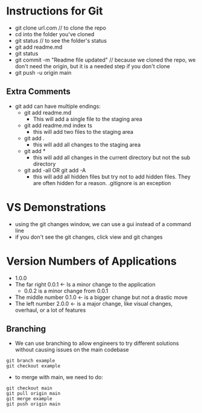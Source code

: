 # Instructions for Git

* git clone url.com // to clone the repo
* cd into the folder you've cloned
* git status // to see the folder's status
* git add readme.md
* git status
* git commit -m "Readme file updated" // because we cloned the repo, we don't need the origin, but it is a needed step if you don't clone
* git push -u origin main
## Extra Comments

* git add can have multiple endings:
	* git add readme.md
		* This will add a single file to the staging area
	* git add readme.md index ts
		* this will add two files to the staging area
	* git add .
		* this will add all changes to the staging area
	* git add *
		* this will add all changes in the current directory but not the sub directory
	* git add -all OR git add -A
		* this will add all hidden files but try not to add hidden files. They are often hidden for a reason. .gitignore is an exception

# VS Demonstrations
* using the git changes window, we can use a gui instead of a command line
* if you don't see the git changes, click view and git changes

# Version Numbers of Applications

* 1.0.0
* The far right 0.0.1 <- Is a minor change to the application
	* 0.0.2 is a minor change from 0.0.1
* The middle number 0.1.0 <- is a bigger change but not a drastic move
* The left number 2.0.0 <- is a major change, like visual changes, overhaul, or a lot of features

## Branching

* We can use branching to allow engineers to try different solutions without causing issues on the main codebase
```
git branch example
git checkout example
```
* to merge with main, we need to do:
```
git checkout main
git pull origin main
git merge example
git push origin main
```

